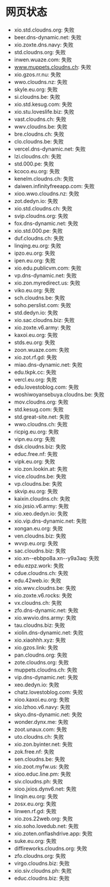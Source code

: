 # 网页状态
- xio.std.cloudns.org: 失败
- beer.dns-dynamic.net: 失败
- xio.zoxte.dns.navy: 失败
- std.cloudns.org: 失败
- inwen.wuaze.com: 失败
- www.muppets.cloudns.ch: 失败
- xio.gzos.rr.nu: 失败
- wwo.cloudns.nz: 失败
- skyle.eu.org: 失败
- si.cloudns.be: 失败
- xio.std.kesug.com: 失败
- xio.stu.loveslife.biz: 失败
- vast.cloudns.ch: 失败
- wwv.cloudns.be: 失败
- bre.cloudns.ch: 失败
- clo.cloudns.be: 失败
- vercel.dns-dynamic.net: 失败
- lzi.cloudns.ch: 失败
- std.000.pe: 失败
- kcoco.eu.org: 失败
- kenelm.cloudns.ch: 失败
- daiwen.infinityfreeapp.com: 失败
- xioo.wwo.cloudns.nz: 失败
- zot.dedyn.io: 失败
- xio.std.cloudns.ch: 失败
- svip.cloudns.org: 失败
- fox.dns-dynamic.net: 失败
- xio.std.000.pe: 失败
- duf.cloudns.ch: 失败
- linqing.eu.org: 失败
- ipzo.eu.org: 失败
- ipen.eu.org: 失败
- xio.edu.publicvm.com: 失败
- vp.dns-dynamic.net: 失败
- xio.zon.myredirect.us: 失败
- viko.eu.org: 失败
- sch.cloudns.be: 失败
- soho.perslist.com: 失败
- std.dedyn.io: 失败
- xio.sac.cloudns.biz: 失败
- xio.zoxte.v6.army: 失败
- kaxoi.eu.org: 失败
- stds.eu.org: 失败
- zoon.wuaze.com: 失败
- xio.zot.rf.gd: 失败
- miao.dns-dynamic.net: 失败
- edu.tkpk.cc: 失败
- vercl.eu.org: 失败
- edu.lovestoblog.com: 失败
- woshiwoyansebuya.cloudns.be: 失败
- mov.cloudns.org: 失败
- std.kesug.com: 失败
- std.great-site.net: 失败
- wwo.cloudns.ch: 失败
- ricpig.eu.org: 失败
- vipn.eu.org: 失败
- dsk.cloudns.biz: 失败
- educ.free.nf: 失败
- vipk.eu.org: 失败
- xio.zon.lookin.at: 失败
- vice.cloudns.be: 失败
- vp.cloudns.be: 失败
- skvip.eu.org: 失败
- kaixin.cloudns.ch: 失败
- xio.jxsio.v6.army: 失败
- xio.xeo.dedyn.io: 失败
- xio.vip.dns-dynamic.net: 失败
- xongan.eu.org: 失败
- ven.cloudns.biz: 失败
- wvvp.eu.org: 失败
- sac.cloudns.biz: 失败
- xio.xn--ebbpo8a.xn--y9a3aq: 失败
- edu.ezpz.work: 失败
- cdue.cloudns.ch: 失败
- edu.42web.io: 失败
- xio.wwv.cloudns.be: 失败
- xio.zoxte.v6.rocks: 失败
- vx.cloudns.ch: 失败
- zfo.dns-dynamic.net: 失败
- xio.wwvio.dns.army: 失败
- tau.cloudns.biz: 失败
- xiolin.dns-dynamic.net: 失败
- xio.xiaohhh.xyz: 失败
- xio.gzos.link: 失败
- pan.cloudns.org: 失败
- zote.cloudns.org: 失败
- muppets.cloudns.ch: 失败
- vip.dns-dynamic.net: 失败
- xeo.dedyn.io: 失败
- chatz.lovestoblog.com: 失败
- xioo.kaxoi.eu.org: 失败
- xio.lzhoo.v6.navy: 失败
- skyo.dns-dynamic.net: 失败
- wonder.dynx.me: 失败
- zoot.unaux.com: 失败
- uto.cloudns.ch: 失败
- xio.zon.byinter.net: 失败
- zok.free.nf: 失败
- sen.cloudns.be: 失败
- xio.zoot.myfw.us: 失败
- xioo.educ.line.pm: 失败
- siv.cloudns.ph: 失败
- xioo.jxios.dynv6.net: 失败
- linqin.eu.org: 失败
- zosx.eu.org: 失败
- linwen.rf.gd: 失败
- xio.zos.22web.org: 失败
- xio.soho.lovedub.net: 失败
- xio.zoten.onflashdrive.app: 失败
- suke.eu.org: 失败
- diffireworks.cloudns.org: 失败
- zfo.cloudns.org: 失败
- virgo.cloudns.biz: 失败
- xio.siv.cloudns.ph: 失败
- educ.cloudns.biz: 失败
